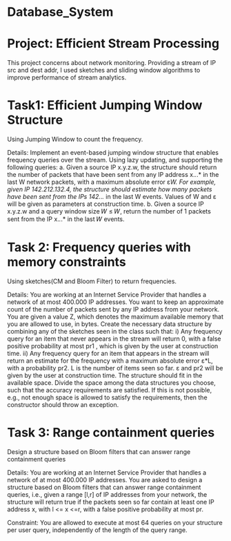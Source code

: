 # Database_System
# Project: Efficient Stream Processing
This project concerns about network monitoring. Providing a stream of IP src and dest addr, I used sketches and sliding window algorithms to improve performance of stream analytics.


# Task1: Efficient Jumping Window Structure
Using Jumping Window to count the frequency.

Details:
Implement an event-based jumping window structure that enables frequency queries over the stream. Using lazy updating, and supporting the following queries:
a. Given a source IP x.y.z.w, the structure should return the number of packets that have been sent from any IP address x.*.*.* in the last W network packets, with a maximum absolute error ε*W. For example, given IP 142.212.132.4, the structure should estimate how many packets have been sent from the IPs 142.*.*.* in the last W events. Values of W and ε will be given as parameters at construction time.
b. Given a source IP x.y.z.w and a query window size 𝑊 ≤ 𝑊, return the number of 1
packets sent from the IP x.*.*.* in the last 𝑊 events.


# Task 2: Frequency queries with memory constraints
Using sketches(CM and Bloom Filter) to return frequencies.

Details:
You are working at an Internet Service Provider that handles a network of at most 400.000 IP addresses. You want to keep an approximate count of the number of packets sent by any IP address from your network. You are given a value Z, which denotes the maximum available memory that you are allowed to use, in bytes. Create the necessary data structure by combining any of the sketches seen in the class such that:
i) Any frequency query for an item that never appears in the stream will return 0, with a false positive probability at most pr1 , which is given by the user at construction time.
ii) Any frequency query for an item that appears in the stream will return an estimate for the frequency with a maximum absolute error ε*L, with a probability pr2. L is the number of items seen so far. ε and pr2 will be given by the user at construction time.
The structure should fit in the available space. Divide the space among the data structures you choose, such that the accuracy requirements are satisfied. If this is not possible, e.g., not enough space is allowed to satisfy the requirements, then the constructor should throw an exception.


# Task 3: Range containment queries
Design a structure based on Bloom filters that can answer range containment queries

Details:
You are working at an Internet Service Provider that handles a network of at most 400.000 IP addresses. You are asked to design a structure based on Bloom filters that can answer range containment queries, i.e., given a range [l,r] of IP addresses from your network, the structure will return true if the packets seen so far contain at least one IP address x, with l <= x <=r, with a false positive probability at most pr.

Constraint: You are allowed to execute at most 64 queries on your structure per user query, independently of the length of the query range.
